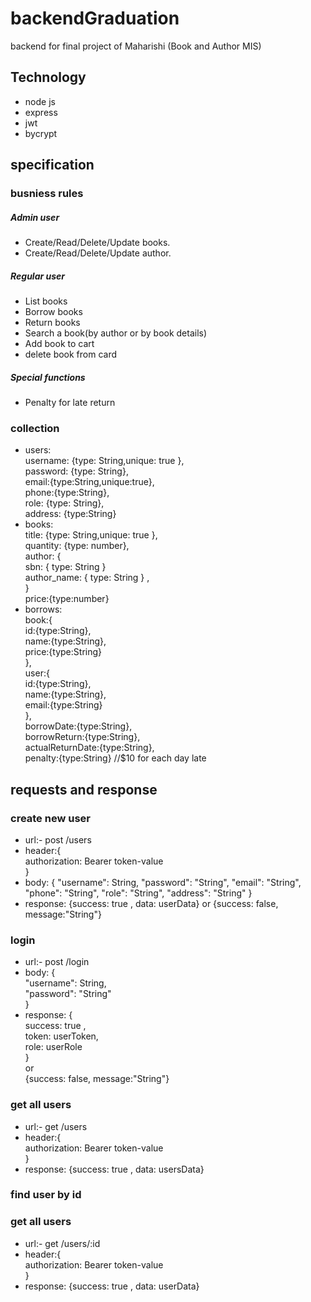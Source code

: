 # backendGraduation
backend for final project of Maharishi (Book and Author MIS)
## Technology
   * node js
   * express
   * jwt
   * bycrypt
## specification
### busniess rules
##### Admin user
* Create/Read/Delete/Update books.
* Create/Read/Delete/Update author.
##### Regular user
* List books
* Borrow books
* Return books
* Search a book(by author or by book details)
* Add book to cart
* delete book from card
##### Special functions
* Penalty for late return
### collection 
* users: 
        <br>username: {type: String,unique: true  },
        <br>password: {type: String},
        <br>email:{type:String,unique:true},
        <br>phone:{type:String},
        <br>role: {type: String},
        <br>address: {type:String} 
* books:
        <br>title: {type: String,unique: true },
        <br>quantity: {type: number},
        <br>author: {
            <br>sbn: { type: String }
            <br>author_name: { type: String }
       ,<br> }
        <br>price:{type:number}
* borrows:
        <br>book:{
            <br>id:{type:String},
            <br>name:{type:String},
            <br>price:{type:String}
        <br>},
        <br>user:{
                <br>id:{type:String},
                <br>name:{type:String},
                <br>email:{type:String}
        <br>},
        <br>borrowDate:{type:String},
        <br>borrowReturn:{type:String},
        <br>actualReturnDate:{type:String},
        <br>penalty:{type:String} //$10 for each day late

## requests and response
### create new user
* url:- post /users
* header:{
      <br>authorization: Bearer token-value  
  }
* body: {
    "username": String,
    "password": "String",
    "email": "String",
    "phone": "String",
    "role": "String",
    "address": "String"
        }
* response: {success: true , data: userData}
        or  {success: false, message:"String"}
### login
* url:- post /login
* body: {
    <br>"username": String,
    <br>"password": "String"
     <br>}
* response: {
        <br>success: true , 
        <br>token: userToken, 
        <br>role: userRole
        <br>}
        <br>or  
        {success: false, message:"String"}
### get all users
* url:- get /users
* header:{
      <br>authorization: Bearer token-value  
  }
* response: {success: true , data: usersData}
### find user by id
### get all users
* url:- get /users/:id
* header:{
      <br>authorization: Bearer token-value  
  }
* response: {success: true , data: userData}

